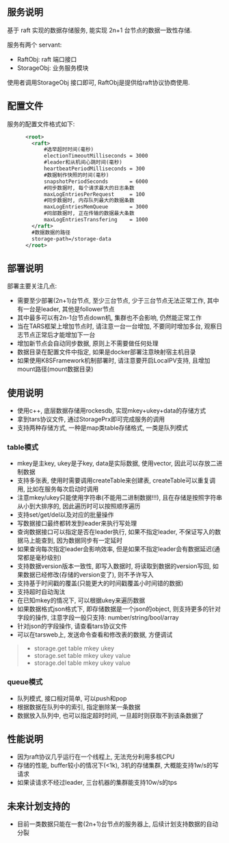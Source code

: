 ## 服务说明

基于 raft 实现的数据存储服务, 能实现 2n+1 台节点的数据一致性存储.

服务有两个 servant:

- RaftObj: raft 端口接口
- StorageObj: 业务服务模块

使用者调用StorageObj 接口即可, RaftObj是提供给raft协议协商使用.

## 配置文件

服务的配置文件格式如下:
```xml
      <root>
        <raft>
            #选举超时时间(毫秒) 
            electionTimeoutMilliseconds = 3000
            #leader和从机间心跳时间(毫秒)
            heartbeatPeriodMilliseconds = 300
            #数据制作快照的时间(毫秒)
            snapshotPeriodSeconds       = 6000
            #同步数据时, 每个请求最大的日志条数
            maxLogEntriesPerRequest     = 100
            #同步数据时, 内存队列最大的数据条数
            maxLogEntriesMemQueue       = 3000
            #同部数据时, 正在传输的数据最大条数
            maxLogEntriesTransfering    = 1000
        </raft>
        #数据数据的路径
        storage-path=/storage-data
      </root>
```

## 部署说明

部署主要关注几点:
- 需要至少部署(2n+1)台节点, 至少三台节点, 少于三台节点无法正常工作, 其中有一台是leader, 其他是follower节点
- 其中最多可以有2n-1台节点down机, 集群也不会影响, 仍然能正常工作
- 当在TARS框架上增加节点时, 请注意一台一台增加, 不要同时增加多台, 观察日志节点正常后才能增加下一台
- 增加新节点会自动同步数据, 原则上不需要做任何处理
- 数据目录在配置文件中指定, 如果是docker部署注意映射宿主机目录
- 如果使用K8SFramework机制部署时, 请注意要开启LocalPV支持, 且增加mount路径(mount数据目录)

## 使用说明

- 使用c++, 底层数据存储用rockesdb, 实现mkey+ukey+data的存储方式
- 拿到tars协议文件, 通过StoragePrx即可完成服务的调用
- 支持两种存储方式, 一种是map类table存储格式, 一类是队列模式

### table模式
- mkey是主key, ukey是子key, data是实际数据, 使用vector<byte>, 因此可以存放二进制数据
- 支持多张表, 使用时需要调用createTable来创建表, createTable可以重复调用, 比如在服务每次启动时调用
- 注意mkey/ukey只能使用字符串(不能用二进制数据!!!), 且在存储是按照字符串从小到大排序的, 因此遍历时可以按照顺序遍历
- 支持set/get/del以及对应的批量操作
- 写数据接口最终都转发到leader来执行写处理
- 查询数据接口可以指定是否在leader执行, 如果不指定leader, 不保证写入的数据马上能查到, 因为数据同步有一定延时
- 如果查询每次指定leader会影响效率, 但是如果不指定leader会有数据延迟(通常都是毫秒级别) 
- 支持数据version版本一致性, 即写入数据时, 将读取到数据的version写回, 如果数据已经修改(存储的version变了), 则不予许写入
- 支持基于时间戳的覆盖(只能更大的时间戳覆盖小时间错的数据)
- 支持超时自动淘汰
- 在已知mkey的情况下, 可以根据ukey来遍历数据
- 如果数据格式json格式下, 即存储数据是一个json的object, 则支持更多的针对字段的操作, 注意字段一般只支持: number/string/bool/array
- 针对json的字段操作, 请查看tars协议文件
- 可以在tarsweb上, 发送命令查看和修改表的数据, 方便调试
 >- storage.get table mkey ukey
 >- storage.set table mkey ukey value
 >- storage.del table mkey ukey value

### queue模式
- 队列模式, 接口相对简单, 可以push和pop
- 根据数据在队列中的索引, 指定删除某一条数据
- 数据放入队列中, 也可以指定超时时间, 一旦超时则获取不到该条数据了

## 性能说明

- 因为raft协议几乎运行在一个线程上, 无法充分利用多核CPU 
- 存储的性能, buffer较小的情况下(<1k), 3机的存储集群, 大概能支持1w/s的写请求
- 如果读请求不经过leader, 三台机器的集群能支持10w/s的tps

## 未来计划支持的

- 目前一类数据只能在一套(2n+1)台节点的服务器上, 后续计划支持数据的自动分裂